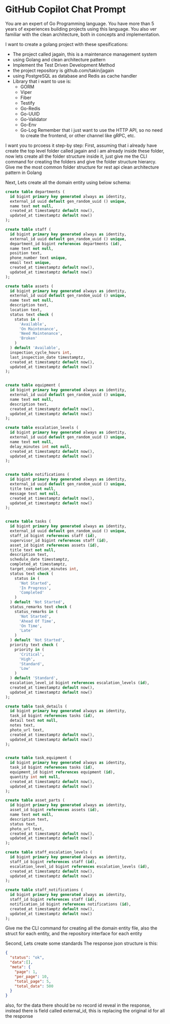 # GitHub Copilot Chat Prompt

You are an expert of Go Programming language. You have more than 5 years of experiences building projects using this language. You also ver familiar with the clean architecture, both in concepts and implementation.

I want to create a golang project with these spesifications:

- The project called jagain, this is a maintenance management system
- using Golang and clean architecture pattern
- Implement the Test Driven Development Method
- the project repository is github.com/takin/jagain
- using PostgreSQL as database and Redis as cache handler
- Library that i want to use is:
  - GORM
  - Viper
  - Fiber
  - Testify
  - Go-Redis
  - Go-UUID
  - Go-Validator
  - Go-Env
  - Go-Log
Remember that i just want to use the HTTP API, so no need to create the frontend, or other channel like gRPC, etc.

I want you to prcoess it step-by step:
First, assuming that i already have create the top level folder called jagain and i am already inside these folder, now lets create all the folder structure inside it, just give me the CLI command for creating the folders and give the folder structure hierarcy. Give me the most common folder structure for rest api clean architecture pattern in Golang

Next, Lets create all the domain entity using below schema:

```sql
create table departments (
  id bigint primary key generated always as identity,
  external_id uuid default gen_random_uuid () unique,
  name text not null,
  created_at timestamptz default now(),
  updated_at timestamptz default now()
);

create table staff (
  id bigint primary key generated always as identity,
  external_id uuid default gen_random_uuid () unique,
  department_id bigint references departments (id),
  name text not null,
  position text,
  phone_number text unique,
  email text unique,
  created_at timestamptz default now(),
  updated_at timestamptz default now()
);

create table assets (
  id bigint primary key generated always as identity,
  external_id uuid default gen_random_uuid () unique,
  name text not null,
  description text,
  location text,
  status text check (
    status in (
      'Available',
      'On Maintenance',
      'Need Maintenance',
      'Broken'
    )
  ) default 'Available',
  inspection_cycle_hours int,
  last_inspection_date timestamptz,
  created_at timestamptz default now(),
  updated_at timestamptz default now()
);


create table equipment (
  id bigint primary key generated always as identity,
  external_id uuid default gen_random_uuid () unique,
  name text not null,
  description text,
  created_at timestamptz default now(),
  updated_at timestamptz default now()
);

create table escalation_levels (
  id bigint primary key generated always as identity,
  external_id uuid default gen_random_uuid () unique,
  name text not null,
  delay_minutes int not null,
  created_at timestamptz default now(),
  updated_at timestamptz default now()
);


create table notifications (
  id bigint primary key generated always as identity,
  external_id uuid default gen_random_uuid () unique,
  title text not null,
  message text not null,
  created_at timestamptz default now(),
  updated_at timestamptz default now()
);


create table tasks (
  id bigint primary key generated always as identity,
  external_id uuid default gen_random_uuid () unique,
  staff_id bigint references staff (id),
  supervisor_id bigint references staff (id),
  asset_id bigint references assets (id),
  title text not null,
  description text,
  schedule_date timestamptz,
  completed_at timestamptz,
  target_completion_minutes int,
  status text check (
    status in (
      'Not Started',
      'In Progress',
      'Completed'
    )
  ) default 'Not Started',
  status_remarks text check (
    status_remarks in (
      'Not Started',
      'Ahead Of Time',
      'On Time',
      'Late'
    )
  ) default 'Not Started',
  priority text check (
    priority in (
      'Critical',
      'High',
      'Standard',
      'Low'
    )
  ) default 'Standard',
  escalation_level_id bigint references escalation_levels (id),
  created_at timestamptz default now(),
  updated_at timestamptz default now()
);

create table task_details (
  id bigint primary key generated always as identity,
  task_id bigint references tasks (id),
  detail text not null,
  notes text,
  photo_url text,
  created_at timestamptz default now(),
  updated_at timestamptz default now()
);


create table task_equipment (
  id bigint primary key generated always as identity,
  task_id bigint references tasks (id),
  equipment_id bigint references equipment (id),
  quantity int not null,
  created_at timestamptz default now(),
  updated_at timestamptz default now()
);

create table asset_parts (
  id bigint primary key generated always as identity,
  asset_id bigint references assets (id),
  name text not null,
  description text,
  status text,
  photo_url text,
  created_at timestamptz default now(),
  updated_at timestamptz default now()
);

create table staff_escalation_levels (
  id bigint primary key generated always as identity,
  staff_id bigint references staff (id),
  escalation_level_id bigint references escalation_levels (id),
  created_at timestamptz default now(),
  updated_at timestamptz default now()
);

create table staff_notifications (
  id bigint primary key generated always as identity,
  staff_id bigint references staff (id),
  notification_id bigint references notifications (id),
  created_at timestamptz default now(),
  updated_at timestamptz default now()
);
```

Give me the CLI command for creating all the domain entity file, also the struct for each entity, and the repository interface for each entity

Second, Lets create some standards
The response json structure is this:

``` json
{
  "status": "ok",
  "data":[],
  "meta": {
    "page": 1,
    "per_page": 10,
    "total_page": 5,
    "total_data": 500
  }
}
```

also, for the data there should be no record id reveal in the response, instead there is field called external_id, this is replacing the original id for all the response